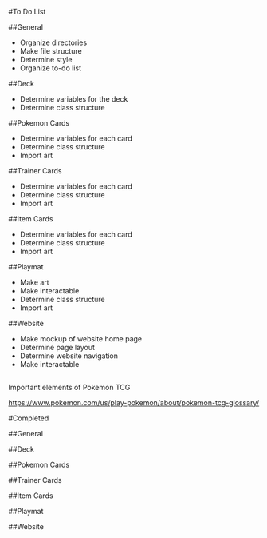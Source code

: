 #To Do List

##General
- Organize directories 
- Make file structure 
- Determine style 
- Organize to-do list 

##Deck
- Determine variables for the deck
- Determine class structure

##Pokemon Cards
- Determine variables for each card
- Determine class structure
- Import art

##Trainer Cards
- Determine variables for each card
- Determine class structure
- Import art

##Item Cards
- Determine variables for each card
- Determine class structure
- Import art

##Playmat
- Make art
- Make interactable
- Determine class structure
- Import art

##Website
- Make mockup of website home page
- Determine page layout
- Determine website navigation
- Make interactable 

##
Important elements of Pokemon TCG

https://www.pokemon.com/us/play-pokemon/about/pokemon-tcg-glossary/

#Completed 

##General


##Deck


##Pokemon Cards


##Trainer Cards


##Item Cards


##Playmat


##Website
